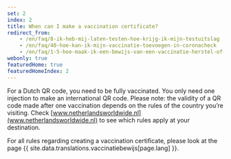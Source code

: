 ```yaml
---
set: 2
index: 2
title: When can I make a vaccination certificate?
redirect_from: 
    - /en/faq/8-ik-heb-mij-laten-testen-hoe-krijg-ik-mijn-testuitslag
    - /en/faq/40-hoe-kan-ik-mijn-vaccinatie-toevoegen-in-coronacheck
    - /en/faq/1-5-hoe-maak-ik-een-bewijs-van-een-vaccinatie-herstel-of-testuitslag
webonly: true
featuredHome: true
featuredHomeIndex: 2
---
```

For a Dutch QR code, you need to be fully vaccinated. You only need one injection to make an international QR code. Please note: the validity of a QR code made after one vaccination depends on the rules of the country you’re visiting. Check [www.netherlandsworldwide.nl](www.netherlandsworldwide.nl) to see which rules apply at your destination. 

For all rules regarding creating a vaccination certificate, please look at the page {{ site.data.translations.vaccinatiebewijs[page.lang] }}.
